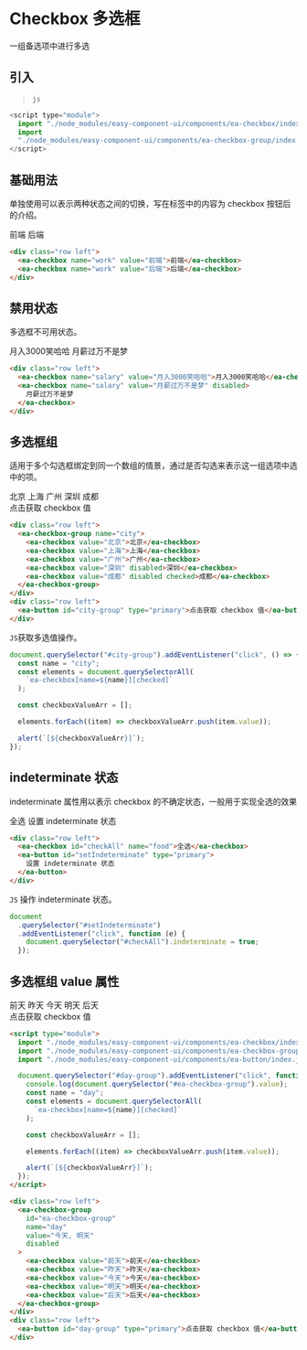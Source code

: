 <script setup>
import { onMounted, ref } from 'vue'

const btn = ref(null);

onMounted(() => {
  import('../index.js')
  import('./index.scss')

  document.querySelector('#city-group').addEventListener('click', () => {
    const name = "city";
    const elements = document.querySelectorAll(`ea-checkbox[name=${name}][checked]`);

    const checkboxValueArr = [];

    elements.forEach(item => checkboxValueArr.push(item.value));

    alert(`[${checkboxValueArr}]`);
  })

  // 
  document.querySelector('#setIndeterminate').addEventListener('click', function(e) {
    document.querySelector('#checkAll').indeterminate = true;
  })

  // 
  document.querySelector('#day-group').addEventListener('click', function(e) {
    console.log(document.querySelector('#ea-checkbox-group').value);
    const name = "day";
    const elements = document.querySelectorAll(`ea-checkbox[name=${name}][checked]`);

    const checkboxValueArr = [];

    elements.forEach(item => checkboxValueArr.push(item.value));

    alert(`[${checkboxValueArr}]`);
  })

})
</script>

# Checkbox 多选框

一组备选项中进行多选

## 引入

> `js`

```js
<script type="module">
  import "./node_modules/easy-component-ui/components/ea-checkbox/index.js";
  import
  "./node_modules/easy-component-ui/components/ea-checkbox-group/index.js";
</script>
```

## 基础用法

单独使用可以表示两种状态之间的切换，写在标签中的内容为 checkbox 按钮后的介绍。

<div class="row left">
    <ea-checkbox name="work" value="前端">前端</ea-checkbox>
    <ea-checkbox name="work" value="后端">后端</ea-checkbox>
</div>

```html
<div class="row left">
  <ea-checkbox name="work" value="前端">前端</ea-checkbox>
  <ea-checkbox name="work" value="后端">后端</ea-checkbox>
</div>
```

## 禁用状态

多选框不可用状态。

<div class="row left">
    <ea-checkbox name="salary" value="月入3000笑哈哈">月入3000笑哈哈</ea-checkbox>
    <ea-checkbox name="salary" value="月薪过万不是梦" disabled>月薪过万不是梦</ea-checkbox>
</div>

```html
<div class="row left">
  <ea-checkbox name="salary" value="月入3000笑哈哈">月入3000笑哈哈</ea-checkbox>
  <ea-checkbox name="salary" value="月薪过万不是梦" disabled>
    月薪过万不是梦
  </ea-checkbox>
</div>
```

## 多选框组

适用于多个勾选框绑定到同一个数组的情景，通过是否勾选来表示这一组选项中选中的项。

<div class="row left">
  <ea-checkbox-group name="city">
    <ea-checkbox value="北京">北京</ea-checkbox>
    <ea-checkbox value="上海">上海</ea-checkbox>
    <ea-checkbox value="广州">广州</ea-checkbox>
    <ea-checkbox value="深圳" disabled>深圳</ea-checkbox>
    <ea-checkbox value="成都" disabled checked>成都</ea-checkbox>
  </ea-checkbox-group>
</div>
<div class="row left">
  <ea-button id="city-group" type="primary">点击获取 checkbox 值</ea-button>
</div>

```html
<div class="row left">
  <ea-checkbox-group name="city">
    <ea-checkbox value="北京">北京</ea-checkbox>
    <ea-checkbox value="上海">上海</ea-checkbox>
    <ea-checkbox value="广州">广州</ea-checkbox>
    <ea-checkbox value="深圳" disabled>深圳</ea-checkbox>
    <ea-checkbox value="成都" disabled checked>成都</ea-checkbox>
  </ea-checkbox-group>
</div>
<div class="row left">
  <ea-button id="city-group" type="primary">点击获取 checkbox 值</ea-button>
</div>
```

`JS`获取多选值操作。

```js
document.querySelector("#city-group").addEventListener("click", () => {
  const name = "city";
  const elements = document.querySelectorAll(
    `ea-checkbox[name=${name}][checked]`
  );

  const checkboxValueArr = [];

  elements.forEach((item) => checkboxValueArr.push(item.value));

  alert(`[${checkboxValueArr}]`);
});
```

## indeterminate 状态

indeterminate 属性用以表示 checkbox 的不确定状态，一般用于实现全选的效果

<div class="row left">
  <ea-checkbox id="checkAll" name="food">全选</ea-checkbox>
  <ea-button id="setIndeterminate" type="primary">设置 indeterminate 状态</ea-button>
</div>

```html
<div class="row left">
  <ea-checkbox id="checkAll" name="food">全选</ea-checkbox>
  <ea-button id="setIndeterminate" type="primary">
    设置 indeterminate 状态
  </ea-button>
</div>
```

`JS` 操作 indeterminate 状态。

```js
document
  .querySelector("#setIndeterminate")
  .addEventListener("click", function (e) {
    document.querySelector("#checkAll").indeterminate = true;
  });
```

## 多选框组 value 属性

<div class="row left">
  <ea-checkbox-group id="ea-checkbox-group" name="day" value="今天, 明天" disabled>
    <ea-checkbox value="前天">前天</ea-checkbox>
    <ea-checkbox value="昨天">昨天</ea-checkbox>
    <ea-checkbox value="今天">今天</ea-checkbox>
    <ea-checkbox value="明天">明天</ea-checkbox>
    <ea-checkbox value="后天">后天</ea-checkbox>
  </ea-checkbox-group>
</div>
<div class="row left">
  <ea-button id="day-group" type="primary">点击获取 checkbox 值</ea-button>
</div>

```html
<script type="module">
  import "./node_modules/easy-component-ui/components/ea-checkbox/index.js";
  import "./node_modules/easy-component-ui/components/ea-checkbox-group/index.js";
  import "./node_modules/easy-component-ui/components/ea-button/index.js";

  document.querySelector("#day-group").addEventListener("click", function (e) {
    console.log(document.querySelector("#ea-checkbox-group").value);
    const name = "day";
    const elements = document.querySelectorAll(
      `ea-checkbox[name=${name}][checked]`
    );

    const checkboxValueArr = [];

    elements.forEach((item) => checkboxValueArr.push(item.value));

    alert(`[${checkboxValueArr}]`);
  });
</script>

<div class="row left">
  <ea-checkbox-group
    id="ea-checkbox-group"
    name="day"
    value="今天, 明天"
    disabled
  >
    <ea-checkbox value="前天">前天</ea-checkbox>
    <ea-checkbox value="昨天">昨天</ea-checkbox>
    <ea-checkbox value="今天">今天</ea-checkbox>
    <ea-checkbox value="明天">明天</ea-checkbox>
    <ea-checkbox value="后天">后天</ea-checkbox>
  </ea-checkbox-group>
</div>
<div class="row left">
  <ea-button id="day-group" type="primary">点击获取 checkbox 值</ea-button>
</div>
```

